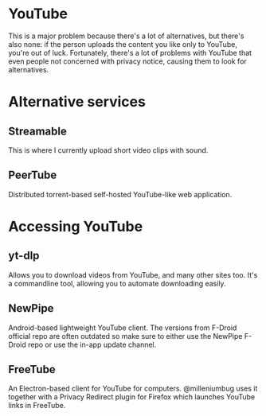 # YouTube

This is a major problem because there's a lot of alternatives, but there's also none: if the person uploads the content you like only to YouTube, you're out of luck. Fortunately, there's a lot of problems with YouTube that even people not concerned with privacy notice, causing them to look for alternatives.

# Alternative services

## Streamable

This is where I currently upload short video clips with sound. 

## PeerTube

Distributed torrent-based self-hosted YouTube-like web application. 

# Accessing YouTube

## yt-dlp

Allows you to download videos from YouTube, and many other sites too. It's a commandline tool, allowing you to automate downloading easily.

## NewPipe

Android-based lightweight YouTube client. The versions from F-Droid official repo are often outdated so make sure to either use the NewPipe F-Droid repo or use the in-app update channel.

## FreeTube

An Electron-based client for YouTube for computers. @milleniumbug uses it together with a Privacy Redirect plugin for Firefox which launches YouTube links in FreeTube.